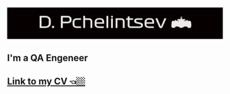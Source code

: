 ![header](https://github.com/rfqafhbr/rfqafhbr/blob/main/assets/Header.png) 

## I'm a QA Engeneer

## [Link to my CV 👈🏼](https://cloud.mail.ru/public/dwAg/FJry6xrQB)
